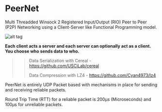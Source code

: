# PeerNet

Multi Threadded Winsock 2 Registered Input/Output (RIO) Peer to Peer (P2P) Networking using a Client-Server like Functional Programming model.

![alt tag](https://ci.appveyor.com/api/projects/status/ni2ttyxpcoiubt7d/branch/master?svg=true)

**Each client acts a server and each server can optionally act as a client. You choose who sends data to who.**

>>Data Serialization with Cereal - https://github.com/USCiLab/cereal
>>
>>Data Compression with LZ4 - https://github.com/Cyan4973/lz4

PeerNet is entirely UDP Packet based with mechanisms in place for sending and receiving reliable packets.

Round Trip Time (RTT) for a reliable packet is 200μs (Microseconds) and 100μs for unreliable packets.
